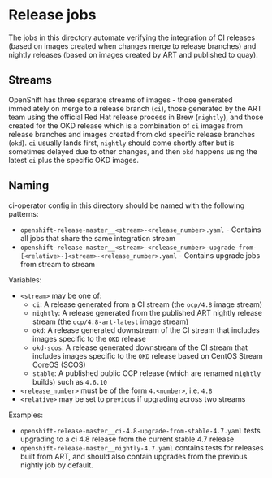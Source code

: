 # Release jobs

The jobs in this directory automate verifying the integration of CI releases (based on images created when changes merge to release branches) and nightly releases (based on images created by ART and published to quay).

## Streams

OpenShift has three separate streams of images - those generated immediately on merge to a release branch (`ci`), those generated by the ART team using the official Red Hat release process in Brew (`nightly`), and those created for the OKD release which is a combination of `ci` images from release branches and images created from okd specific release branches (`okd`). `ci` usually lands first, `nightly` should come shortly after but is sometimes delayed due to other changes, and then `okd` happens using the latest `ci` plus the specific OKD images.

## Naming

ci-operator config in this directory should be named with the following patterns:

* `openshift-release-master__<stream>-<release_number>.yaml` - Contains all jobs that share the same integration stream
* `openshift-release-master__<stream>-<release_number>-upgrade-from-[<relative>-]<stream>-<release_number>.yaml` - Contains upgrade jobs from stream to stream

Variables:

* `<stream>` may be one of:
   * `ci`: A release generated from a CI stream (the `ocp/4.8` image stream)
   * `nightly`: A release generated from the published ART nightly release stream (the `ocp/4.8-art-latest` image stream)
   * `okd`: A release generated downstream of the CI stream that includes images specific to the `OKD` release
   * `okd-scos`: A release generated downstream of the CI stream that includes images specific to the `OKD` release based on CentOS Stream CoreOS (SCOS)
   * `stable`: A published public OCP release (which are renamed `nightly` builds) such as `4.6.10`
* `<release_number>` must be of the form `4.<number>`, i.e. `4.8`
* `<relative>` may be set to `previous` if upgrading across two streams

Examples:

* `openshift-release-master__ci-4.8-upgrade-from-stable-4.7.yaml` tests upgrading to a ci 4.8 release from the current stable 4.7 release
* `openshift-release-master__nightly-4.7.yaml` contains tests for releases built from ART, and should also contain upgrades from the previous nightly job by default.
